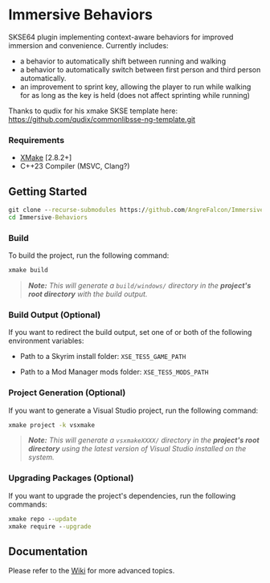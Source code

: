 # Immersive Behaviors

SKSE64 plugin implementing context-aware behaviors for improved immersion and convenience.
Currently includes:
* a behavior to automatically shift between running and walking
* a behavior to automatically switch between first person and third person automatically.
* an improvement to sprint key, allowing the player to run while walking for as long as the key is held (does not affect sprinting while running)

Thanks to qudix for his xmake SKSE template here: https://github.com/qudix/commonlibsse-ng-template.git

### Requirements
* [XMake](https://xmake.io) [2.8.2+]
* C++23 Compiler (MSVC, Clang?)

## Getting Started
```bat
git clone --recurse-submodules https://github.com/AngreFalcon/Immersive-Behaviors.git
cd Immersive-Behaviors
```

### Build
To build the project, run the following command:
```bat
xmake build
```

> ***Note:*** *This will generate a `build/windows/` directory in the **project's root directory** with the build output.*

### Build Output (Optional)
If you want to redirect the build output, set one of or both of the following environment variables:

- Path to a Skyrim install folder: `XSE_TES5_GAME_PATH`

- Path to a Mod Manager mods folder: `XSE_TES5_MODS_PATH`

### Project Generation (Optional)
If you want to generate a Visual Studio project, run the following command:
```bat
xmake project -k vsxmake
```

> ***Note:*** *This will generate a `vsxmakeXXXX/` directory in the **project's root directory** using the latest version of Visual Studio installed on the system.*

### Upgrading Packages (Optional)
If you want to upgrade the project's dependencies, run the following commands:
```bat
xmake repo --update
xmake require --upgrade
```

## Documentation
Please refer to the [Wiki](../../wiki/Home) for more advanced topics.
